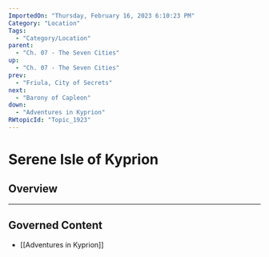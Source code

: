 ```yaml
---
ImportedOn: "Thursday, February 16, 2023 6:10:23 PM"
Category: "Location"
Tags:
  - "Category/Location"
parent:
  - "Ch. 07 - The Seven Cities"
up:
  - "Ch. 07 - The Seven Cities"
prev:
  - "Friula, City of Secrets"
next:
  - "Barony of Capleon"
down:
  - "Adventures in Kyprion"
RWtopicId: "Topic_1923"
---
```

# Serene Isle of Kyprion
## Overview
---
## Governed Content
- [[Adventures in Kyprion]]

